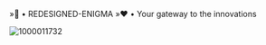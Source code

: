 »🙊 • REDESIGNED-ENIGMA
»❤️ • Your gateway to the innovations

![1000011732](https://github.com/Luis-KH/-RE-DESIGNED-ENIGMA/assets/174275820/6843cfd0-f904-489b-bb88-3f00fc76ad4e)

